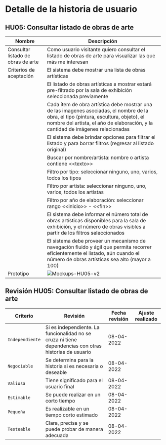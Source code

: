# Detalle de la historia de usuario

## HU05: Consultar listado de obras de arte

| Nombre                         | Descripción                                                                                          |
| ------------------------------ | ---------------------------------------------------------------------------------------------------- |
| Consultar listado de obras de arte | Como usuario visitante quiero consultar el listado de obras de arte para visualizar las que más me interesan |
| Criterios de aceptación        | El sistema debe mostrar una lista de obras artísticas |
|                                | El listado de obras artísticas a mostrar estará pre-filtrado por la sala de exhibición seleccionada previamente |
|                                | Cada ítem de obra artística debe mostrar una de las imagenes asociadas, el nombre de la obra, el tipo (pintura, escultura, objeto), el nombre del artista, el año de elaboración, y la cantidad de imágenes relacionadas |
|                                | El sistema debe brindar opciones para filtrar el listado y para borrar filtros (regresar al listado original) |
|                                | Buscar por nombre/artista: nombre o artista contiene \<\<texto\>\> |
|                                | Filtro por tipo: seleccionar ninguno, uno, varios, todos los tipos |
|                                | Filtro por artista: seleccionar ninguno, uno, varios, todos los artistas |
|                                | Filtro por año de elaboración: seleccionar rango \<\<inicio\>\> - \<\<fin\>\> |
|                                | El sistema debe informar el número total de obras artísticas disponibles para la sala de exhibición, y el número de obras visibles a partir de los filtros seleccionados |
|                                | El sistema debe proveer un mecanismo de navegación fluido y ágil que permita recorrer eficientemente el listado, aún cuando el número de obras artísticas sea alto (mayor a 100) |
| Prototipo                      | ![Mockups-HU05-v2](https://user-images.githubusercontent.com/98927955/169910762-b8858712-339a-4cc7-9114-b98aee638a49.png) |

## Revisión HU05:  Consultar listado de obras de arte

| Criterio        | Revisión | Fecha revisión | Ajuste realizado |
| --------------- | -------- | -------------- | ---------------- |
| `Independiente` |    Si es independiente. La funcionalidad no se cruza ni tiene dependencias con otras historias de usuario      |  08-04-2022              |                  |
| `Negociable`    |    Se determina para la historia si es necesaria o deseable      |  08-04-2022              |                  |
| `Valiosa`       |    Tiene significado para el usuario final      |  08-04-2022              |                  |
| `Estimable`     |    Se puede realizar en un corto tiempo      |  08-04-2022              |                  |
| `Pequeña`       |    Es realizable en un tiempo corto estimado      |  08-04-2022              |                  |
| `Testeable`     |    Clara, precisa y se puede probar de manera adecuada|  08-04-2022              |                  |
